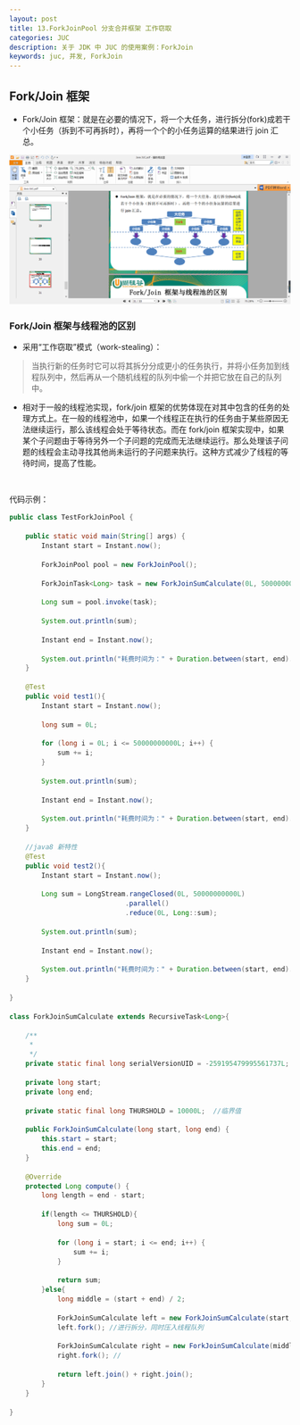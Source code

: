 ```yaml
---
layout: post
title: 13.ForkJoinPool 分支合并框架 工作窃取
categories: JUC
description: 关于 JDK 中 JUC 的使用案例：ForkJoin
keywords: juc, 并发, ForkJoin
---
```


## Fork/Join 框架 

- Fork/Join 框架：就是在必要的情况下，将一个大任务，进行拆分(fork)成若干个小任务（拆到不可再拆时），再将一个个的小任务运算的结果进行 join 汇总。

![](https://github.com/zhangjinmiao/zhangjinmiao.github.io/raw/master/assets/images/2018/juc/3.png)

### Fork/Join 框架与线程池的区别

- 采用“工作窃取”模式（work-stealing）：

> 当执行新的任务时它可以将其拆分分成更小的任务执行，并将小任务加到线程队列中，然后再从一个随机线程的队列中偷一个并把它放在自己的队列中。

- 相对于一般的线程池实现，fork/join 框架的优势体现在对其中包含的任务的处理方式上。在一般的线程池中，如果一个线程正在执行的任务由于某些原因无法继续运行，那么该线程会处于等待状态。而在 fork/join 框架实现中，如果某个子问题由于等待另外一个子问题的完成而无法继续运行。那么处理该子问题的线程会主动寻找其他尚未运行的子问题来执行。这种方式减少了线程的等待时间，提高了性能。

  ​

代码示例：

````java
public class TestForkJoinPool {
	
	public static void main(String[] args) {
		Instant start = Instant.now();
		
		ForkJoinPool pool = new ForkJoinPool();
		
		ForkJoinTask<Long> task = new ForkJoinSumCalculate(0L, 50000000000L);
		
		Long sum = pool.invoke(task);
		
		System.out.println(sum);
		
		Instant end = Instant.now();
		
		System.out.println("耗费时间为：" + Duration.between(start, end).toMillis());//166-1996-10590
	}
	
	@Test
	public void test1(){
		Instant start = Instant.now();
		
		long sum = 0L;
		
		for (long i = 0L; i <= 50000000000L; i++) {
			sum += i;
		}
		
		System.out.println(sum);
		
		Instant end = Instant.now();
		
		System.out.println("耗费时间为：" + Duration.between(start, end).toMillis());//35-3142-15704
	}
	
	//java8 新特性
	@Test
	public void test2(){
		Instant start = Instant.now();
		
		Long sum = LongStream.rangeClosed(0L, 50000000000L)
							 .parallel()
							 .reduce(0L, Long::sum);
		
		System.out.println(sum);
		
		Instant end = Instant.now();
		
		System.out.println("耗费时间为：" + Duration.between(start, end).toMillis());//1536-8118
	}

}

class ForkJoinSumCalculate extends RecursiveTask<Long>{

	/**
	 * 
	 */
	private static final long serialVersionUID = -259195479995561737L;
	
	private long start;
	private long end;
	
	private static final long THURSHOLD = 10000L;  //临界值
	
	public ForkJoinSumCalculate(long start, long end) {
		this.start = start;
		this.end = end;
	}

	@Override
	protected Long compute() {
		long length = end - start;
		
		if(length <= THURSHOLD){
			long sum = 0L;
			
			for (long i = start; i <= end; i++) {
				sum += i;
			}
			
			return sum;
		}else{
			long middle = (start + end) / 2;
			
			ForkJoinSumCalculate left = new ForkJoinSumCalculate(start, middle); 
			left.fork(); //进行拆分，同时压入线程队列
			
			ForkJoinSumCalculate right = new ForkJoinSumCalculate(middle+1, end);
			right.fork(); //
			
			return left.join() + right.join();
		}
	}
	
}
````

